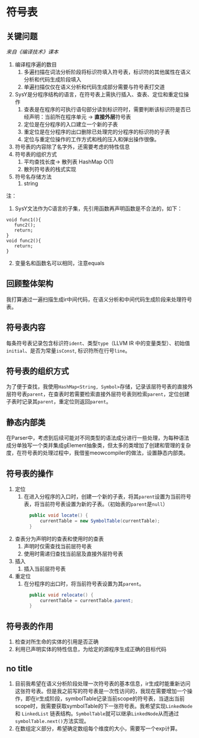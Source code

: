 # 符号表
## 关键问题
*来自《编译技术》课本*
1. 编译程序遍的数目
   1. 多遍扫描在词法分析阶段将标识符填入符号表，标识符的其他属性在语义分析和代码生成阶段填入
   2. 单遍扫描仅仅在语义分析和代码生成部分需要与符号表打交道
2. SysY是分程序结构的语言，在符号表上需执行插入、查表、定位和重定位操作
   1. 查表是在程序的可执行语句部分读到标识符时，需要判断该标识符是否已经声明：当前所在程序单元 -> **直接外层**符号表
   2. 定位是在分程序的入口建立一个新的子表
   3. 重定位是在分程序的出口删除已处理完的分程序的标识符的子表
   4. 定位与重定位操作的工作方式和栈的压入和弹出操作很像。
3. 符号表的内容除了名字外，还需要考虑的特性信息
4. 符号表的组织方式
   1. 平均查找长度-> 散列表 HashMap O(1)
   2. 散列符号表的栈式实现
5. 符号名存储方法
   1. string

注：
1. SysY文法作为C语言的子集，先引用函数再声明函数是不合法的，如下：
```
void func1(){
   func2();
   return;
}
void func2(){
   return;
}
```

2. 变量名和函数名可以相同，注意equals
## 回顾整体架构
我打算通过一遍扫描生成ir中间代码，在语义分析和中间代码生成阶段来处理符号表。

## 符号表内容
每条符号表记录包含标识符`ident`、类型`type`（LLVM IR 中的变量类型）、初始值`initial`、是否为常量`isConst`, 标识符所在行号`line`。

## 符号表的组织方式
为了便于查找，我使用`HashMap<String, Symbol>`存储，记录该层符号表的直接外层符号表`parent`，在查表时若需要检索直接外层符号表则检索`parent`，定位创建子表时记录其`parent`，重定位则返回`parent`。

## 静态内部类
在Parser中，考虑到后续可能对不同类型的语法成分进行一些处理，为每种语法成分单独写一个类并集成gElement抽象类，但太多的类增加了创建和管理的复杂度，在符号表的处理过程中，我借鉴meowcompiler的做法，设置静态内部类。

## 符号表的操作
1. 定位
   1. 在进入分程序的入口时，创建一个新的子表，将其`parent`设置为当前符号表，将当前符号表设置为新的子表。（初始表的`parent`是`null`）
      ```java
        public void locate() {
            currentTable = new SymbolTable(currentTable);
        }
        ```
2. 查表分为声明时的查表和使用时的查表
   1. 声明时仅需查找当前层符号表
   2. 使用时需递归查找当前层及直接外层符号表
3. 插入
   1. 插入当前层符号表
4. 重定位
   1. 在分程序的出口时，将当前符号表设置为其`parent`。
      ```java
        public void relocate() {
            currentTable = currentTable.parent;
        }
        ```
## 符号表的作用
1. 检查对所生命的实体的引用是否正确
2. 利用已声明实体的特性信息，为给定的源程序生成正确的目标代码
## no title
1. 目前我希望在语义分析阶段处理一次符号表的基本信息，ir生成时能重新访问这张符号表。但是我之前写的符号表是一次性访问的，我现在需要增加一个操作，即在ir生成阶段，symbolTable记录当前scope的符号表，当退出当前scope时，我需要获取symbolTable的下一张符号表。我希望实现`LinkedNode` 和 `LinkedList` 链表结构。`SymbolTable`就可以继承`LinkedNode`从而通过`symbolTable.next()`方法实现。
2. 在数组定义部分，希望确定数组每个维度的大小，需要写一个exp计算。